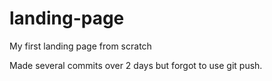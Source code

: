# landing-page
My first landing page from scratch

Made several commits over 2 days but forgot to use git push.
